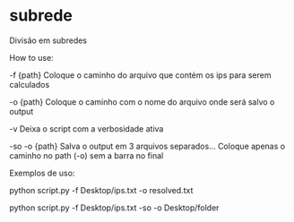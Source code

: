 # subrede
Divisão em subredes

How to use:

-f {path}               Coloque o caminho do arquivo que contém os ips para serem calculados

-o {path}              Coloque o caminho com o nome do arquivo onde será salvo o output

-v                      Deixa o script com a verbosidade ativa

-so -o {path}           Salva o output em 3 arquivos separados... Coloque apenas o caminho no path (-o) sem a barra no final


Exemplos de uso:

python script.py -f Desktop/ips.txt -o resolved.txt

python script.py -f Desktop/ips.txt -so -o Desktop/folder
